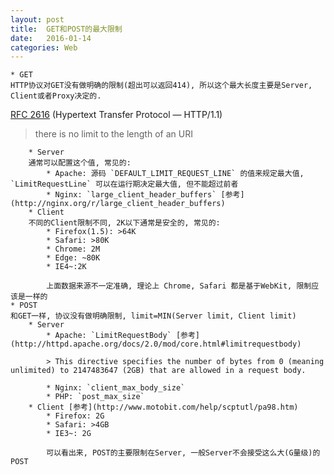 ```yaml
---
layout: post
title:  GET和POST的最大限制  
date:   2016-01-14
categories: Web
---
```


	* GET  
	HTTP协议对GET没有做明确的限制(超出可以返回414), 所以这个最大长度主要是Server, Client或者Proxy决定的.  
[RFC 2616](http://tools.ietf.org/html/rfc2616) (Hypertext Transfer Protocol — HTTP/1.1)
> there is no limit to the length of an URI  

		* Server  
		通常可以配置这个值, 常见的:
			* Apache: 源码 `DEFAULT_LIMIT_REQUEST_LINE` 的值来规定最大值, `LimitRequestLine` 可以在运行期决定最大值, 但不能超过前者
			* Nginx: `large_client_header_buffers` [参考](http://nginx.org/r/large_client_header_buffers)
		* Client  
		不同的Client限制不同, 2K以下通常是安全的, 常见的:
			* Firefox(1.5): >64K
			* Safari: >80K
			* Chrome: 2M
			* Edge: ~80K
			* IE4~:2K  
			
			上面数据来源不一定准确, 理论上 Chrome, Safari 都是基于WebKit, 限制应该是一样的
	* POST
	和GET一样, 协议没有做明确限制, limit=MIN(Server limit, Client limit)
		* Server
			* Apache: `LimitRequestBody` [参考](http://httpd.apache.org/docs/2.0/mod/core.html#limitrequestbody)  
 
			> This directive specifies the number of bytes from 0 (meaning unlimited) to 2147483647 (2GB) that are allowed in a request body.
			
			* Nginx: `client_max_body_size`
			* PHP: `post_max_size`
		* Client [参考](http://www.motobit.com/help/scptutl/pa98.htm)
			* Firefox: 2G
			* Safari: >4GB
			* IE3~: 2G

			可以看出来, POST的主要限制在Server, 一般Server不会接受这么大(G量级)的POST



